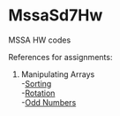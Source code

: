 # MssaSd7Hw
MSSA HW codes

References for assignments:
1. Manipulating Arrays <br/>
-[Sorting](https://www.geeksforgeeks.org/how-to-sort-an-array-in-c-sharp-array-sort-method-set-1)<br/>
-[Rotation](https://www.geeksforgeeks.org/array-rotation)<br />
-[Odd Numbers](www.w3resource.com/csharp-exercises/basic/csharp-basic-exercise-25.php)

